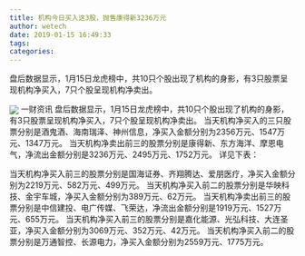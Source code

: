 ```yaml
---
title: 机构今日买入这3股，抛售康得新3236万元
author: wetech
date: 2019-01-15 16:49:33
tags: 
categories: 
---
```

盘后数据显示，1月15日龙虎榜中，共10只个股出现了机构的身影，有3只股票呈现机构净买入，7只个股呈现机构净卖出。
<!-- more -->
<img align="center" border="0" src="https://imgcdn.yicai.com/uppics/images/2019/01/e5e78026fd030c74aecf71cc045ea458.jpg" />
一财资讯
盘后数据显示，1月15日龙虎榜中，共10只个股出现了机构的身影，有3只股票呈现机构净买入，7只个股呈现机构净卖出。
当天机构净买入的三只股票分别是酒鬼酒、海南瑞泽、神州信息，净买入金额分别为2356万元、1547万元、1347万元。
当天机构净卖出前三的股票分别是康得新、东方海洋、摩恩电气，净流出金额分别是3236万元、2495万元、1752万元。
详见下表：
 
 
当天机构净买入前三的股票分别是国海证券、齐翔腾达、爱朋医疗，净买入金额分别为2219万元、582万元、499万元。
当天机构净买入前二的股票分别是华映科技、金宇车城，净买入金额分别为389万元、62万元。
当天机构净卖出前三的股票分别是中信建投、电广传媒、飞荣达，净流出金额分别是1919万元、1527万元、655万元。
当天机构净买入前三的股票分别是嘉化能源、光弘科技、大连圣亚，净买入金额分别为3069万元、352万元、42万元。
当天机构净买入前二的股票分别是万通智控、长源电力，净买入金额分别为2559万元、1775万元。
